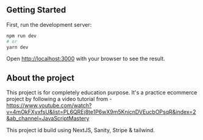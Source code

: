 ## Getting Started

First, run the development server:

```bash
npm run dev
# or
yarn dev
```

Open [http://localhost:3000](http://localhost:3000) with your browser to see the result.

## About the project
This project is for completely education purpose.
It's a practice ecommerce project by following a video tutorial from -
https://www.youtube.com/watch?v=4mOkFXyxfsU&list=PL6QREj8te1P6wX9m5KnicnDVEucbOPsqR&index=2&ab_channel=JavaScriptMastery

This project id build using NextJS, Sanity, Stripe & tailwind.



